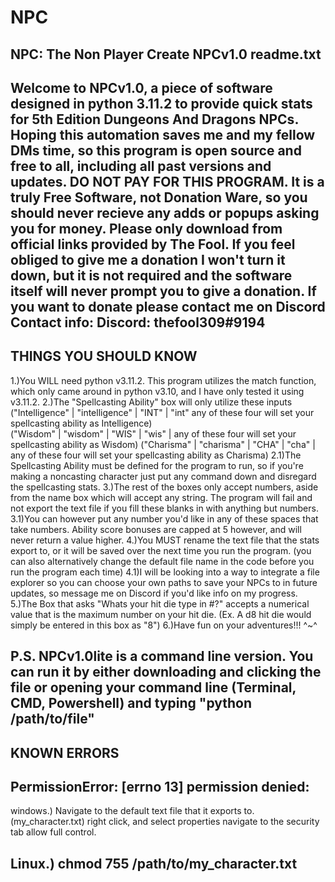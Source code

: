 # NPC
NPC: The Non Player Create
NPCv1.0 readme.txt
-----------------------------------------------------------------------------------------------------------------------------------------------------------------------
Welcome to NPCv1.0, a piece of software designed in python 3.11.2 to provide quick stats for 5th Edition Dungeons And Dragons NPCs. 
Hoping this automation saves me and my fellow DMs time, so this program is open source and free to all, including all past versions and updates.
DO NOT PAY FOR THIS PROGRAM. It is a truly Free Software, not Donation Ware, so you should never recieve any adds or popups asking you for money.
Please only download from official links provided by The Fool. If you feel obliged to give me a donation I won't turn it down, but it is not required and the software
itself will never prompt you to give a donation. If you want to donate please contact me on Discord
Contact info: Discord: thefool309#9194
-----------------------------------------------------------------------------------------------------------------------------------------------------------------------
THINGS YOU SHOULD KNOW
-----------------------------------------------------------------------------------------------------------------------------------------------------------------------
1.)You WILL need python v3.11.2. This program utilizes the match function, which only came around in python v3.10, and I have only tested it using v3.11.2.
2.)The "Spellcasting Ability" box will only utilize these inputs 
	("Intelligence" | "intelligence" | "INT" | "int" any of these four will set your spellcasting ability as Intelligence)           
        ("Wisdom" | "wisdom" | "WIS" | "wis" | any of these four will set your spellcasting ability as Wisdom)
        ("Charisma" | "charisma" | "CHA" | "cha" | any of these four will set your spellcasting ability as Charisma)
2.1)The Spellcasting Ability must be defined for the program to run, so if you're making a noncasting character just put any command down and disregard the spellcasting stats.
3.)The rest of the boxes only accept numbers, aside from the name box which will accept any string. The program will fail and not export the text file if you fill these blanks in with anything but numbers.
3.1)You can however put any number you'd like in any of these spaces that take numbers. Ability score bonuses are capped at 5 however, and will never return a value higher.
4.)You MUST rename the text file that the stats export to, or it will be saved over the next time you run the program. (you can also alternatively change the default file name in the code before you run the program each time)
4.1)I will be looking into a way to integrate a file explorer so you can choose your own paths to save your NPCs to in future updates, so message me on Discord if you'd like info on my progress.
5.)The Box that asks "Whats your hit die type in #?" accepts a numerical value that is the maximum number on your hit die. (Ex. A d8 hit die would simply be entered in this box as "8") 
6.)Have fun on your adventures!!! ^~^

P.S. NPCv1.0lite is a command line version. You can run it by either downloading and clicking the file or opening your command line (Terminal, CMD, Powershell) and typing "python /path/to/file"
---------------------------------------------------------------------------------------------------------------------------------------------------------------------------------------------------
KNOWN ERRORS 
---------------------------------------------------------------------------------------------------------------------------------------------------------------------------------------------------
PermissionError: [errno 13] permission denied:
--------------------------------------------------------------------------------------------------------------------------------------------------------------------------------------------------- 
windows.) Navigate to the default text file that it exports to. (my_character.txt) 
	right click, and select properties
	navigate to the security tab
	allow full control. 

Linux.) chmod 755 /path/to/my_character.txt
-----------------------------------------------------------------------------------------------------------------------------------------------------------------------------------------------------

